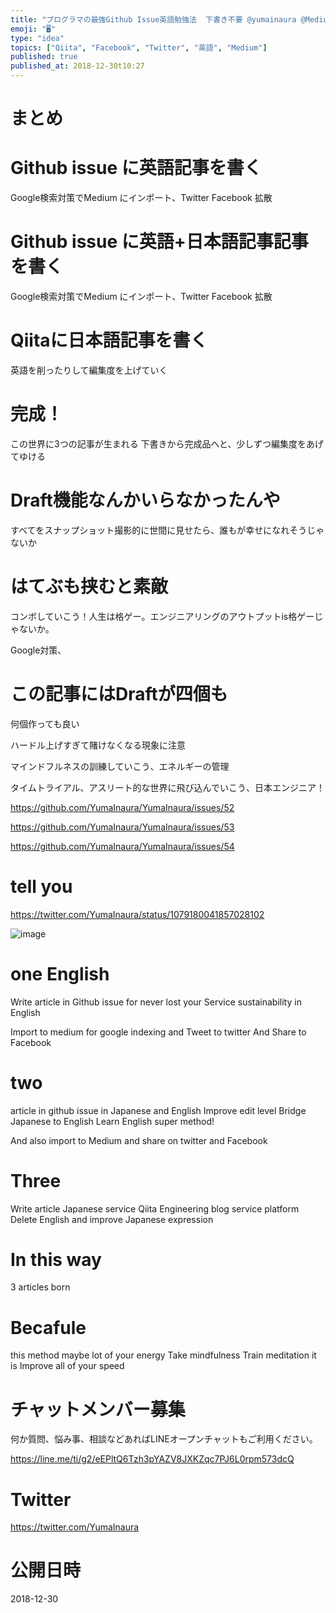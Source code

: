 ```yaml
---
title: "プログラマの最強Github Issue英語勉強法  下書き不要 @yumainaura @Medium @Twitter @Faceboo"
emoji: "🖥"
type: "idea"
topics: ["Qiita", "Facebook", "Twitter", "英語", "Medium"]
published: true
published_at: 2018-12-30t10:27
---
```


# まとめ

# Github issue に英語記事を書く
Google検索対策でMedium にインポート、Twitter Facebook 拡散

# Github issue に英語+日本語記事記事を書く
Google検索対策でMedium にインポート、Twitter Facebook 拡散

# Qiitaに日本語記事を書く
英語を削ったりして編集度を上げていく

# 完成！
この世界に3つの記事が生まれる
下書きから完成品へと、少しずつ編集度をあげてゆける

# Draft機能なんかいらなかったんや
すべてをスナップショット撮影的に世間に見せたら、誰もが幸せになれそうじゃないか

# はてぶも挟むと素敵

コンボしていこう！人生は格ゲー。エンジニアリングのアウトプットis格ゲーじゃないか。

Google対策、

# この記事にはDraftが四個も

何個作っても良い

ハードル上げすぎて賭けなくなる現象に注意

マインドフルネスの訓練していこう、エネルギーの管理

タイムトライアル、アスリート的な世界に飛び込んでいこう、日本エンジニア！

https://github.com/YumaInaura/YumaInaura/issues/52

https://github.com/YumaInaura/YumaInaura/issues/53

https://github.com/YumaInaura/YumaInaura/issues/54


# tell you 

https://twitter.com/YumaInaura/status/1079180041857028102

![image](https://user-images.githubusercontent.com/13635059/50543352-b3b1cb00-0c19-11e9-95f2-718986b84e53.png)


# one English

Write article in Github issue for never lost your 
Service sustainability
in English

Import to medium for google indexing
and Tweet to twitter
And Share to Facebook

# two

article in github issue in Japanese and English
Improve edit level
Bridge Japanese to English
Learn English super method!

And also import to Medium and share on twitter and Facebook

# Three

Write article Japanese service Qiita 
Engineering blog service platform
Delete English and improve Japanese expression

# In this way 

3 articles born

# Becafule

this method maybe lot of your energy
Take mindfulness
Train meditation it is
Improve all of your speed










<!-- Update From Qiita API -->

# チャットメンバー募集


何か質問、悩み事、相談などあればLINEオープンチャットもご利用ください。

https://line.me/ti/g2/eEPltQ6Tzh3pYAZV8JXKZqc7PJ6L0rpm573dcQ





# Twitter


https://twitter.com/YumaInaura


<!-- Update From Qiita API -->



# 公開日時

2018-12-30

